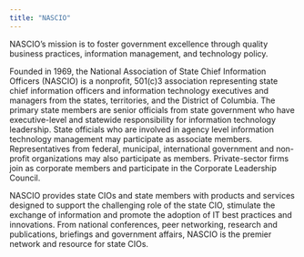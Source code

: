 ```yaml
---
title: "NASCIO"
---
```


NASCIO’s mission is to foster government excellence through quality business practices, information management, and technology policy.

Founded in 1969, the National Association of State Chief Information Officers (NASCIO) is a nonprofit, 501(c)3 association representing state chief information officers and information technology executives and managers from the states, territories, and the District of Columbia. The primary state members are senior officials from state government who have executive-level and statewide responsibility for information technology leadership. State officials who are involved in agency level information technology management may participate as associate members. Representatives from federal, municipal, international government and non-profit organizations may also participate as members. Private-sector firms join as corporate members and participate in the Corporate Leadership Council.

NASCIO provides state CIOs and state members with products and services designed to support the challenging role of the state CIO, stimulate the exchange of information and promote the adoption of IT best practices and innovations. From national conferences, peer networking, research and publications, briefings and government affairs, NASCIO is the premier network and resource for state CIOs.

